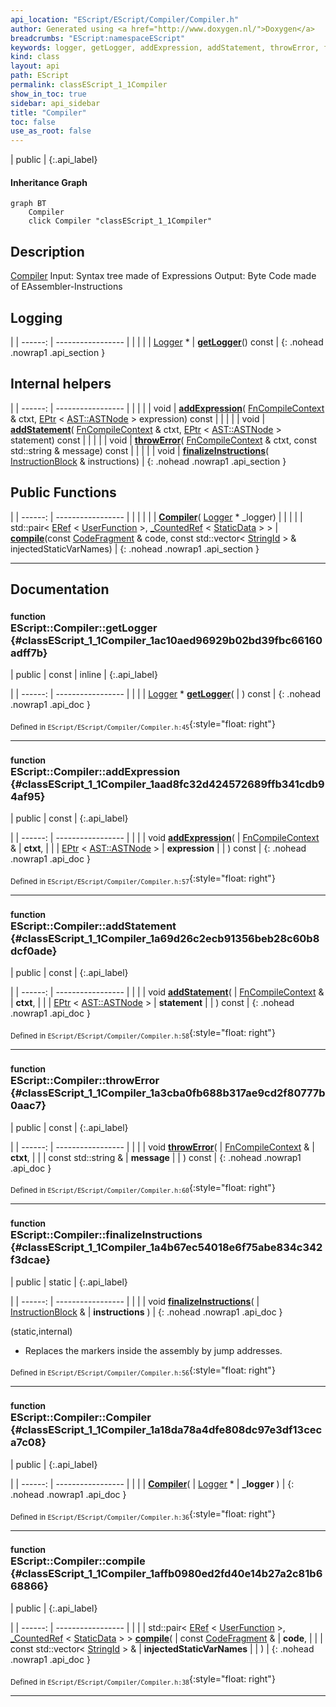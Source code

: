 ```yaml
---
api_location: "EScript/EScript/Compiler/Compiler.h"
author: Generated using <a href="http://www.doxygen.nl/">Doxygen</a>
breadcrumbs: "EScript:namespaceEScript"
keywords: logger, getLogger, addExpression, addStatement, throwError, finalizeInstructions, compileASTNode, Compiler, compile
kind: class
layout: api
path: EScript
permalink: classEScript_1_1Compiler
show_in_toc: true
sidebar: api_sidebar
title: "Compiler"
toc: false
use_as_root: false
---
```


| public |
{:.api_label}

#### Inheritance Graph

```mermaid
graph BT
	Compiler
	click Compiler "classEScript_1_1Compiler"
```

## Description



 [Compiler](classEScript_1_1Compiler) Input: Syntax tree made of Expressions Output: Byte Code made of EAssembler-Instructions



## Logging

|
| ------: | ----------------- |
|  | |
| [Logger](classEScript_1_1Logger) * | **[getLogger](#classEScript_1_1Compiler_1ac10aed96929b02bd39fbc66160adff7b)**() const |
{: .nohead .nowrap1 .api_section }


## Internal helpers

|
| ------: | ----------------- |
|  | |
| void | **[addExpression](#classEScript_1_1Compiler_1aad8fc32d424572689ffb341cdb94af95)**( [FnCompileContext](classEScript_1_1FnCompileContext) & ctxt,  [EPtr](classEScript_1_1EPtr) < [AST::ASTNode](classEScript_1_1AST_1_1ASTNode) > expression) const |
|  | |
| void | **[addStatement](#classEScript_1_1Compiler_1a69d26c2ecb91356beb28c60b8dcf0ade)**( [FnCompileContext](classEScript_1_1FnCompileContext) & ctxt,  [EPtr](classEScript_1_1EPtr) < [AST::ASTNode](classEScript_1_1AST_1_1ASTNode) > statement) const |
|  | |
| void | **[throwError](#classEScript_1_1Compiler_1a3cba0fb688b317ae9cd2f80777b0aac7)**( [FnCompileContext](classEScript_1_1FnCompileContext) & ctxt, const std::string & message) const |
|  | |
| void | **[finalizeInstructions](#classEScript_1_1Compiler_1a4b67ec54018e6f75abe834c342f3dcae)**( [InstructionBlock](classEScript_1_1InstructionBlock) & instructions) |
{: .nohead .nowrap1 .api_section }


## Public Functions

|
| ------: | ----------------- |
|  | |
|  | **[Compiler](#classEScript_1_1Compiler_1a18da78a4dfe808dc97e3df13ceca7c08)**( [Logger](classEScript_1_1Logger) * _logger) |
|  | |
| std::pair< [ERef](classEScript_1_1ERef) < [UserFunction](classEScript_1_1UserFunction) >, [_CountedRef](classEScript_1_1%5F%5FCountedRef) < [StaticData](classEScript_1_1StaticData) > > | **[compile](#classEScript_1_1Compiler_1affb0980ed2fd40e14b27a2c81b668866)**(const [CodeFragment](classEScript_1_1CodeFragment) & code, const std::vector< [StringId](classEScript_1_1StringId) > & injectedStaticVarNames) |
{: .nohead .nowrap1 .api_section }


-------------------------------------------------------------------

## Documentation

### <small>function</small><br/> EScript::Compiler::getLogger {#classEScript_1_1Compiler_1ac10aed96929b02bd39fbc66160adff7b}

| public | const | inline |
{:.api_label}

|
| ------: | ----------------- |
|  |
| [Logger](classEScript_1_1Logger) * **[getLogger](#classEScript_1_1Compiler_1ac10aed96929b02bd39fbc66160adff7b)**( |  ) const |
{: .nohead .nowrap1 .api_doc }





<sub>Defined in `EScript/EScript/Compiler/Compiler.h:45`</sub>{:style="float: right"}

-------------------------------------------------------------------

### <small>function</small><br/> EScript::Compiler::addExpression {#classEScript_1_1Compiler_1aad8fc32d424572689ffb341cdb94af95}

| public | const |
{:.api_label}

|
| ------: | ----------------- |
|  |
| void **[addExpression](#classEScript_1_1Compiler_1aad8fc32d424572689ffb341cdb94af95)**( |  [FnCompileContext](classEScript_1_1FnCompileContext) & | **ctxt**, |
| |  [EPtr](classEScript_1_1EPtr) < [AST::ASTNode](classEScript_1_1AST_1_1ASTNode) > | **expression** |
|   ) const |
{: .nohead .nowrap1 .api_doc }





<sub>Defined in `EScript/EScript/Compiler/Compiler.h:57`</sub>{:style="float: right"}

-------------------------------------------------------------------

### <small>function</small><br/> EScript::Compiler::addStatement {#classEScript_1_1Compiler_1a69d26c2ecb91356beb28c60b8dcf0ade}

| public | const |
{:.api_label}

|
| ------: | ----------------- |
|  |
| void **[addStatement](#classEScript_1_1Compiler_1a69d26c2ecb91356beb28c60b8dcf0ade)**( |  [FnCompileContext](classEScript_1_1FnCompileContext) & | **ctxt**, |
| |  [EPtr](classEScript_1_1EPtr) < [AST::ASTNode](classEScript_1_1AST_1_1ASTNode) > | **statement** |
|   ) const |
{: .nohead .nowrap1 .api_doc }





<sub>Defined in `EScript/EScript/Compiler/Compiler.h:58`</sub>{:style="float: right"}

-------------------------------------------------------------------

### <small>function</small><br/> EScript::Compiler::throwError {#classEScript_1_1Compiler_1a3cba0fb688b317ae9cd2f80777b0aac7}

| public | const |
{:.api_label}

|
| ------: | ----------------- |
|  |
| void **[throwError](#classEScript_1_1Compiler_1a3cba0fb688b317ae9cd2f80777b0aac7)**( |  [FnCompileContext](classEScript_1_1FnCompileContext) & | **ctxt**, |
| | const std::string & | **message** |
|   ) const |
{: .nohead .nowrap1 .api_doc }





<sub>Defined in `EScript/EScript/Compiler/Compiler.h:60`</sub>{:style="float: right"}

-------------------------------------------------------------------

### <small>function</small><br/> EScript::Compiler::finalizeInstructions {#classEScript_1_1Compiler_1a4b67ec54018e6f75abe834c342f3dcae}

| public | static |
{:.api_label}

|
| ------: | ----------------- |
|  |
| void **[finalizeInstructions](#classEScript_1_1Compiler_1a4b67ec54018e6f75abe834c342f3dcae)**( |  [InstructionBlock](classEScript_1_1InstructionBlock) & | **instructions** ) |
{: .nohead .nowrap1 .api_doc }



(static,internal)

* Replaces the markers inside the assembly by jump addresses.







<sub>Defined in `EScript/EScript/Compiler/Compiler.h:56`</sub>{:style="float: right"}

-------------------------------------------------------------------

### <small>function</small><br/> EScript::Compiler::Compiler {#classEScript_1_1Compiler_1a18da78a4dfe808dc97e3df13ceca7c08}

| public |
{:.api_label}

|
| ------: | ----------------- |
|  |
|  **[Compiler](#classEScript_1_1Compiler_1a18da78a4dfe808dc97e3df13ceca7c08)**( |  [Logger](classEScript_1_1Logger) * | **_logger** ) |
{: .nohead .nowrap1 .api_doc }





<sub>Defined in `EScript/EScript/Compiler/Compiler.h:36`</sub>{:style="float: right"}

-------------------------------------------------------------------

### <small>function</small><br/> EScript::Compiler::compile {#classEScript_1_1Compiler_1affb0980ed2fd40e14b27a2c81b668866}

| public |
{:.api_label}

|
| ------: | ----------------- |
|  |
| std::pair< [ERef](classEScript_1_1ERef) < [UserFunction](classEScript_1_1UserFunction) >, [_CountedRef](classEScript_1_1%5F%5FCountedRef) < [StaticData](classEScript_1_1StaticData) > > **[compile](#classEScript_1_1Compiler_1affb0980ed2fd40e14b27a2c81b668866)**( | const [CodeFragment](classEScript_1_1CodeFragment) & | **code**, |
| | const std::vector< [StringId](classEScript_1_1StringId) > & | **injectedStaticVarNames** |
|   ) |
{: .nohead .nowrap1 .api_doc }





<sub>Defined in `EScript/EScript/Compiler/Compiler.h:38`</sub>{:style="float: right"}

-------------------------------------------------------------------

